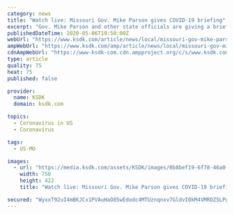 ```yaml
---
category: news
title: "Watch live: Missouri Gov. Mike Parson gives COVID-19 briefing"
excerpt: "Gov. Mike Parson and other state officials are giving a briefing on the state's response to COVID-19. As of May 5, there have been a total of 9,107 confirmed cases of COVID-19 and 403 deaths. Also joining Parson at the briefing are Department of Health and Senior Services Director Dr."
publishedDateTime: 2020-05-06T19:50:00Z
webUrl: "https://www.ksdk.com/article/news/local/missouri-gov-mike-parson-gives-covid19-briefing-may-6/63-b4964901-4cd1-4466-ae7b-7ea072b008e3"
ampWebUrl: "https://www.ksdk.com/amp/article/news/local/missouri-gov-mike-parson-gives-covid19-briefing-may-6/63-b4964901-4cd1-4466-ae7b-7ea072b008e3"
cdnAmpWebUrl: "https://www-ksdk-com.cdn.ampproject.org/c/s/www.ksdk.com/amp/article/news/local/missouri-gov-mike-parson-gives-covid19-briefing-may-6/63-b4964901-4cd1-4466-ae7b-7ea072b008e3"
type: article
quality: 75
heat: 75
published: false

provider:
  name: KSDK
  domain: ksdk.com

topics:
  - Coronavirus in US
  - Coronavirus

tags:
  - US-MO

images:
  - url: "https://media.ksdk.com/assets/KSDK/images/0b8bef19-6f78-46a0-8e8b-87b4d65b8bda/0b8bef19-6f78-46a0-8e8b-87b4d65b8bda_750x422.jpg"
    width: 750
    height: 422
    title: "Watch live: Missouri Gov. Mike Parson gives COVID-19 briefing"

secured: "WyxxT92uI4mBKJCx1PVAuHaO85wEdodc4MTUznqnxv7GldvI0kM4VMROZ5LPgoOLRvXu1G76jhyFIne/iqUixcA3yjU+hXc5wmD3LSYKkilQUplkWHzNAokwF60Mey6BUfoKWc7sSXqfvPCEKluu2Uj3ZC0T+8hwk5gp/NGcpiwGrxyKrmYiHa+hJjxlCWzMB4pBqi+gw2J24jzRJXnPXOtO55Tv+vIF18dF1cGGNi5MShIXO++pt6L74OycutEVLTkYnX+70BuiZDEtq1CjYUL8gBZ1fhQRt9b2Adtn1v2xQwAYaoy48+i0mLRJUvp+QLUwNt4bXBQ3kExcYUK9GHYUzcH5FcFYScbOU9XEOeCAvHYJEtnUfJjJ03wsql73dttkgpNPvMoaeJVEv4W1sGu043YCe3djBWMMTKKiw71u3osWchz0AKaXFrDHM/Y8EZPRitLJBjizp6AE6GGSg0ztOVNBHMBc1lHVwLQdOvE=;vHPXt6WMrLWXeiPX4ACvUA=="
---
```


